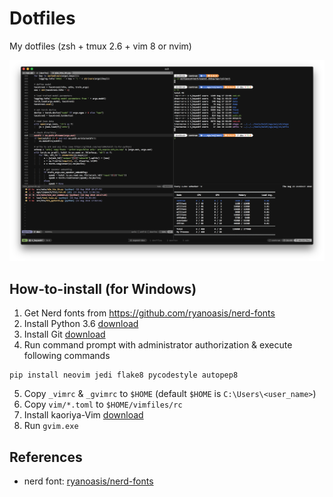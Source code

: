 # Dotfiles

My dotfiles (zsh + tmux 2.6 + vim 8 or nvim)

![](./sample/terminal.png)

## How-to-install (for Windows)

1. Get Nerd fonts from <https://github.com/ryanoasis/nerd-fonts>
2. Install Python 3.6 [download](https://www.python.org/ftp/python/3.6.6/python-3.6.6-amd64.exe)
3. Install Git [download](https://github.com/git-for-windows/git/releases/latest)
4. Run command prompt with administrator authorization & execute following commands

```
pip install neovim jedi flake8 pycodestyle autopep8
```

5. Copy `_vimrc` & `_gvimrc` to `$HOME` (default `$HOME` is `C:\Users\<user_name>`)
6. Copy `vim/*.toml` to `$HOME/vimfiles/rc`
7. Install kaoriya-Vim [download](http://vim-jp.org/redirects/koron/vim-kaoriya/latest/win64/)
8. Run `gvim.exe`

## References

- nerd font: [ryanoasis/nerd-fonts](https://github.com/ryanoasis/nerd-fonts)
